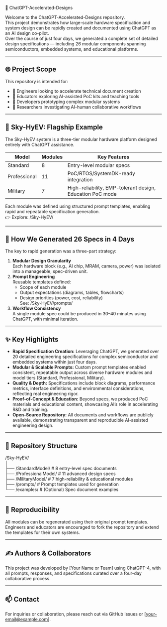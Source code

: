 🚀 ChatGPT-Accelerated-Designs

Welcome to the ChatGPT-Accelerated-Designs repository.  
This project demonstrates how large-scale hardware specification and system design can be rapidly created and documented using ChatGPT as an AI design co-pilot.  
Over the course of just four days, we generated a complete set of detailed design specifications — including 26 modular components spanning semiconductors, embedded systems, and educational platforms.

---

## 🌐 Project Scope

This repository is intended for:  
- 🧠 Engineers looking to accelerate technical document creation  
- 🏫 Educators exploring AI-assisted PoC kits and teaching tools  
- 🔧 Developers prototyping complex modular systems  
- 🧪 Researchers investigating AI-human collaborative workflows

---

## 🧩 Sky-HyEV: Flagship Example

The Sky-HyEV system is a three-tier modular hardware platform designed entirely with ChatGPT assistance.

| Model        | Modules | Key Features                                        |
|--------------|---------|---------------------------------------------------|
| Standard     | 8       | Entry-level modular specs                          |
| Professional | 11      | PoC/RTOS/SystemDK-ready integration                |
| Military     | 7       | High-reliability, EMP-tolerant design, Education PoC mode |

Each module was defined using structured prompt templates, enabling rapid and repeatable specification generation.  
👉 Explore: /Sky-HyEV/

---

## 🧠 How We Generated 26 Specs in 4 Days

The key to rapid generation was a three-part strategy:  
1. **Modular Design Granularity**  
   Each hardware block (e.g., AI chip, MRAM, camera, power) was isolated into a manageable, spec-driven unit.  
2. **Prompt Engineering**  
   Reusable templates defined:  
   - Scope of each module  
   - Output expectations (diagrams, tables, flowcharts)  
   - Design priorities (power, cost, reliability)  
   See: /Sky-HyEV/prompts/  
3. **Workflow Consistency**  
   A single module spec could be produced in 30–40 minutes using ChatGPT, with minimal iteration.

---

## ✨ Key Highlights

- **Rapid Specification Creation:** Leveraging ChatGPT, we generated over 20 detailed engineering specifications for complex semiconductor and embedded systems within just four days.  
- **Modular & Scalable Prompts:** Custom prompt templates enabled consistent, repeatable output across diverse hardware modules and model tiers (Standard, Professional, Military).  
- **Quality & Depth:** Specifications include block diagrams, performance metrics, interface definitions, and environmental considerations, reflecting real engineering rigor.  
- **Proof-of-Concept & Education:** Beyond specs, we produced PoC materials and educational content, showcasing AI’s role in accelerating R&D and training.  
- **Open-Source Repository:** All documents and workflows are publicly available, demonstrating transparent and reproducible AI-assisted engineering design.

---

## 📁 Repository Structure

/Sky-HyEV/  
│  
├── /StandardModel/        # 8 entry-level spec documents  
├── /ProfessionalModel/    # 11 advanced design specs  
├── /MilitaryModel/        # 7 high-reliability & educational modules  
├── /prompts/              # Prompt templates used for generation  
└── /examples/             # (Optional) Spec document examples

---

## 🔄 Reproducibility

All modules can be regenerated using their original prompt templates.  
Engineers and educators are encouraged to fork the repository and extend the templates for their own systems.

---

## ✍️ Authors & Collaborators

This project was developed by [Your Name or Team] using ChatGPT-4, with all prompts, responses, and specifications curated over a four-day collaborative process.

---

## 📫 Contact

For inquiries or collaboration, please reach out via GitHub Issues or [your-email@example.com].

